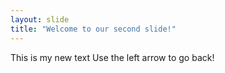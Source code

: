 ```yaml
---
layout: slide
title: "Welcome to our second slide!"
---
```

This is my new text
Use the left arrow to go back!